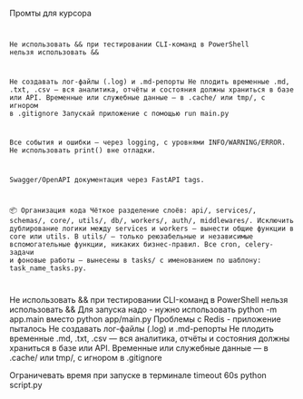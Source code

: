 Промты для курсора 
<code>

Не использовать && при тестировании CLI-команд в PowerShell нельзя использовать &&

Не создавать лог-файлы (.log) и .md-репорты
Не плодить временные .md, .txt, .csv — вся аналитика, отчёты и состояния должны храниться в базе или API.
Временные или служебные данные — в .cache/ или tmp/, с игнором в .gitignore
Запускай приложение с помощью run main.py 

Все события и ошибки — через logging, с уровнями INFO/WARNING/ERROR.
Не использовать print() вне отладки.

Swagger/OpenAPI документация через FastAPI tags.

📦 Организация кода
Чёткое разделение слоёв: api/, services/, schemas/, core/, utils/, db/, workers/, auth/, middlewares/.
Исключить дублирование логики между services и workers — вынести общие функции в core или utils.
В utils/ — только реюзабельные и независимые вспомогательные функции, никаких бизнес-правил.
Все cron, celery-задачи и фоновые работы — вынесены в tasks/ с именованием по шаблону: task_name_tasks.py.

</code>





Не использовать && при тестировании CLI-команд в PowerShell нельзя использовать &&
Для запуска надо  - нужно использовать python -m app.main вместо python app/main.py
Проблемы с Redis - приложение пыталось
Не создавать лог-файлы (.log) и .md-репорты
Не плодить временные .md, .txt, .csv — вся аналитика, отчёты и состояния должны храниться в базе или API.
Временные или служебные данные — в .cache/ или tmp/, с игнором в .gitignore

Ограничевать время при запуске в терминале
timeout 60s python script.py

